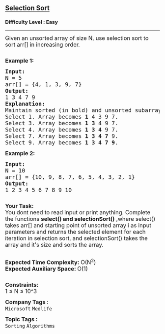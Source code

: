 <h2><a href="https://practice.geeksforgeeks.org/problems/selection-sort/1?page=1&difficulty[]=-1&difficulty[]=0&category[]=Sorting&sortBy=submissions">Selection Sort</a></h2><h3>Difficulty Level : Easy</h3><hr><div class="problems_problem_content__Xm_eO"><p><span style="font-size:18px">Given an unsorted array of size N, use selection sort to sort arr[] in increasing order.</span></p>

<p><br>
<strong><span style="font-size:18px">Example 1:</span></strong></p>

<pre><span style="font-size:18px"><strong>Input:</strong>
N = 5
arr[] = {4, 1, 3, 9, 7}</span>
<span style="font-size:18px"><strong>Output:</strong>
1 3 4 7 9</span>
<span style="font-size:18px"><strong>Explanation:</strong>
Maintain sorted (in bold) and unsorted subarrays.
Select 1. Array becomes <strong>1</strong> 4 3 9 7.
Select 3. Array becomes <strong>1 3</strong> 4 9 7.
Select 4. Array becomes <strong>1 3 4</strong> 9 7.
Select 7. Array becomes <strong>1 3 4 7</strong> 9.
Select 9. Array becomes <strong>1 3 4 7 9</strong>.</span></pre>

<p><strong><span style="font-size:18px">Example 2:</span></strong></p>

<pre><span style="font-size:18px"><strong>Input:</strong>
N = 10
arr[] = {10, 9, 8, 7, 6, 5, 4, 3, 2, 1}</span>
<span style="font-size:18px"><strong>Output:</strong>
1 2 3 4 5 6 7 8 9 10</span></pre>

<p><br>
<span style="font-size:18px"><strong>Your Task: &nbsp;</strong><br>
You dont need to read input or print anything. Complete the functions&nbsp;<strong>select() and selectionSort()</strong>&nbsp;,where select() takes arr[] and starting point of unsorted array i as input parameters and returns the selected element for each iteration in selection sort, and selectionSort() takes the array and it's size and sorts the array.</span></p>

<p><br>
<span style="font-size:18px"><strong>Expected Time Complexity: </strong>O(N<sup>2</sup>)<br>
<strong>Expected Auxiliary Space: </strong>O(1)</span></p>

<p><br>
<span style="font-size:18px"><strong>Constraints:</strong><br>
1 ≤ N ≤ 10^3</span></p>
</div><p><span style=font-size:18px><strong>Company Tags : </strong><br><code>Microsoft</code>&nbsp;<code>Medlife</code>&nbsp;<br><p><span style=font-size:18px><strong>Topic Tags : </strong><br><code>Sorting</code>&nbsp;<code>Algorithms</code>&nbsp;
